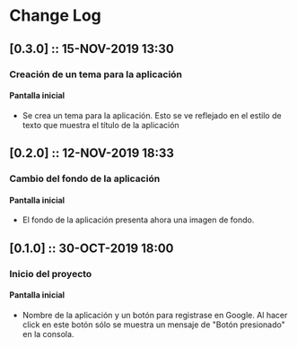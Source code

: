 # Change Log

## [0.3.0] :: 15-NOV-2019 13:30

### Creación de un tema para la aplicación
#### Pantalla inicial
* Se crea un tema para la aplicación. Esto se ve reflejado en el estilo de texto que muestra el título de la aplicación

## [0.2.0] :: 12-NOV-2019 18:33

### Cambio del fondo de la aplicación
#### Pantalla inicial
* El fondo de la aplicación presenta ahora una imagen de fondo. 

## [0.1.0] :: 30-OCT-2019 18:00 

### Inicio del proyecto
#### Pantalla inicial
* Nombre de la aplicación y un botón para registrase en Google. Al hacer click en este botón sólo se muestra un mensaje de "Botón presionado" en la consola.